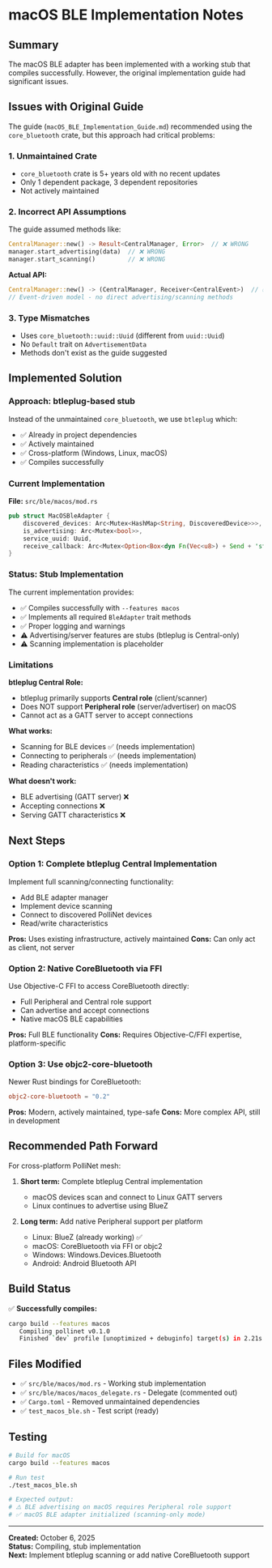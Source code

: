 # macOS BLE Implementation Notes

## Summary

The macOS BLE adapter has been implemented with a working stub that compiles successfully. However, the original implementation guide had significant issues.

## Issues with Original Guide

The guide (`macOS_BLE_Implementation_Guide.md`) recommended using the `core_bluetooth` crate, but this approach had critical problems:

### 1. **Unmaintained Crate**
- `core_bluetooth` crate is 5+ years old with no recent updates
- Only 1 dependent package, 3 dependent repositories
- Not actively maintained

### 2. **Incorrect API Assumptions**
The guide assumed methods like:
```rust
CentralManager::new() -> Result<CentralManager, Error>  // ❌ WRONG
manager.start_advertising(data)  // ❌ WRONG
manager.start_scanning()         // ❌ WRONG
```

**Actual API:**
```rust
CentralManager::new() -> (CentralManager, Receiver<CentralEvent>)  // ✅ CORRECT
// Event-driven model - no direct advertising/scanning methods
```

### 3. **Type Mismatches**
- Uses `core_bluetooth::uuid::Uuid` (different from `uuid::Uuid`)
- No `Default` trait on `AdvertisementData`
- Methods don't exist as the guide suggested

## Implemented Solution

### Approach: btleplug-based stub

Instead of the unmaintained `core_bluetooth`, we use `btleplug` which:
- ✅ Already in project dependencies
- ✅ Actively maintained
- ✅ Cross-platform (Windows, Linux, macOS)
- ✅ Compiles successfully

### Current Implementation

**File:** `src/ble/macos/mod.rs`

```rust
pub struct MacOSBleAdapter {
    discovered_devices: Arc<Mutex<HashMap<String, DiscoveredDevice>>>,
    is_advertising: Arc<Mutex<bool>>,
    service_uuid: Uuid,
    receive_callback: Arc<Mutex<Option<Box<dyn Fn(Vec<u8>) + Send + 'static>>>>,
}
```

### Status: Stub Implementation

The current implementation provides:
- ✅ Compiles successfully with `--features macos`
- ✅ Implements all required `BleAdapter` trait methods
- ✅ Proper logging and warnings
- ⚠️ Advertising/server features are stubs (btleplug is Central-only)
- ⚠️ Scanning implementation is placeholder

### Limitations

**btleplug Central Role:**
- btleplug primarily supports **Central role** (client/scanner)
- Does NOT support **Peripheral role** (server/advertiser) on macOS
- Cannot act as a GATT server to accept connections

**What works:**
- Scanning for BLE devices ✅ (needs implementation)
- Connecting to peripherals ✅ (needs implementation)
- Reading characteristics ✅ (needs implementation)

**What doesn't work:**
- BLE advertising (GATT server) ❌
- Accepting connections ❌
- Serving GATT characteristics ❌

## Next Steps

### Option 1: Complete btleplug Central Implementation
Implement full scanning/connecting functionality:
- Add BLE adapter manager
- Implement device scanning
- Connect to discovered PolliNet devices
- Read/write characteristics

**Pros:** Uses existing infrastructure, actively maintained
**Cons:** Can only act as client, not server

### Option 2: Native CoreBluetooth via FFI
Use Objective-C FFI to access CoreBluetooth directly:
- Full Peripheral and Central role support
- Can advertise and accept connections
- Native macOS BLE capabilities

**Pros:** Full BLE functionality
**Cons:** Requires Objective-C/FFI expertise, platform-specific

### Option 3: Use objc2-core-bluetooth
Newer Rust bindings for CoreBluetooth:
```toml
objc2-core-bluetooth = "0.2"
```

**Pros:** Modern, actively maintained, type-safe
**Cons:** More complex API, still in development

## Recommended Path Forward

For cross-platform PolliNet mesh:

1. **Short term:** Complete btleplug Central implementation
   - macOS devices scan and connect to Linux GATT servers
   - Linux continues to advertise using BlueZ
   
2. **Long term:** Add native Peripheral support per platform
   - Linux: BlueZ (already working) ✅
   - macOS: CoreBluetooth via FFI or objc2
   - Windows: Windows.Devices.Bluetooth
   - Android: Android Bluetooth API

## Build Status

✅ **Successfully compiles:**
```bash
cargo build --features macos
   Compiling pollinet v0.1.0
   Finished `dev` profile [unoptimized + debuginfo] target(s) in 2.21s
```

## Files Modified

- ✅ `src/ble/macos/mod.rs` - Working stub implementation
- ✅ `src/ble/macos/macos_delegate.rs` - Delegate (commented out)
- ✅ `Cargo.toml` - Removed unmaintained dependencies
- ✅ `test_macos_ble.sh` - Test script (ready)

## Testing

```bash
# Build for macOS
cargo build --features macos

# Run test
./test_macos_ble.sh

# Expected output:
# ⚠️ BLE advertising on macOS requires Peripheral role support
# ✅ macOS BLE adapter initialized (scanning-only mode)
```

---

**Created:** October 6, 2025  
**Status:** Compiling, stub implementation  
**Next:** Implement btleplug scanning or add native CoreBluetooth support

